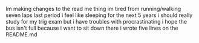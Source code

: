 Im making changes to the read me thing
im tired from running/walking seven laps last period
i feel like sleeping for the next 5 years
i should really study for my trig exam but i have troubles with procrastinating
i hope the bus isn't full because i want to sit down
there i wrote five lines on the README.md

